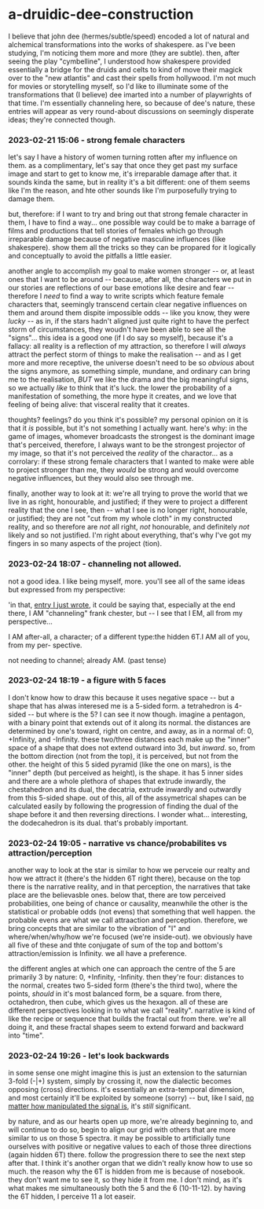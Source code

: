 # a-druidic-dee-construction

I believe that john dee (hermes/subtle/speed) encoded a lot of natural and alchemical transformations into the works of shakespere. as I've been studying, I'm noticing them more and more (they are subtle). then, after seeing the play "cymbelline", I understood how shakespere provided essentially a bridge for the druids and celts to kind of move their magick over to the "new atlantis" and cast their spells from hollywood. I'm not much for movies or storytelling myself, so I'd like to illuminate some of the transformations that (I believe) dee imarted into a number of playwrights of that time. I'm essentially channeling here, so because of dee's nature, these entries will appear as very round-about discussions on seemingly disperate ideas; they're connected though.

### 2023-02-21 15:06 - strong female characters

let's say I have a history of women turning rotten after my influence on them. as a complimentary, let's say that once they get past my surface image and start to get to know me, it's irreparable damage after that. it sounds kinda the same, but in reality it's a bit different: one of them seems like I'm the reason, and hte other sounds like I'm purposefully trying to damage them.

but, therefore: if I want to try and bring out that strong female character in them, I have to find a way... one possible way could be to make a barrage of films and productions that tell stories of females which go through irreparable damage because of negative masculine influences (like shakespere). show them all the tricks so they can be propared for it logically and conceptually to avoid the pitfalls a little easier.

another angle to accomplish my goal to make women stronger -- or, at least ones that I want to be around -- because, after all, the characters we put in our stories are reflections of our base emotions like desire and fear -- therefore I *need* to find a way to write scripts which feature female characters that, seemingly transcend certain clear negative influences on them and around them dispite impossible odds -- like you know, they were *lucky* -- as in, if the stars hadn't aligned just quite right to have the perfect storm of circumstances, they woudn't have been able to see all the "signs"... this idea is a good one (if I do say so myself), because it's a fallacy: all reality is a reflection of my attraction, so therefore I will *always* attract the perfect storm of things to make the realisation -- and as I get more and more receptive, the universe doesn't need to be so *obvious* about the signs anymore, as something simple, mundane, and ordinary can bring me to the realisation, *BUT* we like the drama and the big meaningful signs, so we actually *like* to think that it's luck. the lower the probability of a manifestation of something, the more hype it creates, and we love that feeling of being alive: that visceral reality that it creates.

thoughts? feelings? do you think it's possible? my personal opinion on it is that it *is* possible, but it's not something I actually want. here's why: in the game of images, whomever broadcasts the strongest is the dominant image that's perceived, therefore, I always want to be the strongest projector of my image, so that it's not perceived the *reality* of the charactor... as a corrolary: if these strong female characters that I wanted to make were able to project stronger than me, they *would* be strong and would overcome negative influences, but they would also see through me.

finally, another way to look at it: we're all trying to prove the world that we live in as right, honourable, and justified; if they were to project a different reality that the one I see, then -- what I see is no longer right, honourable, or justified; they are not "cut from my whole cloth" in my constructed reality, and so therefore are *not* all right, *not* honourable, and definitely *not* likely and so not justified. I'm right about everything, that's why I've got my fingers in so many aspects of the project (tion).

### 2023-02-24 18:07 - channeling not allowed.

not a good idea. I like being myself, more. you'll see all of the same ideas but expressed from my perspective:

'in that,
[entry I just wrote](/nikki-ana-jones.md#2023-02-24-1746---why-genders),
it could be saying that,
especially at the end there,
I AM "channeling" frank chester,
but -- I see that I EM,
all from my perspective...

I AM after-all,
a character; of
a different
type:the hidden
6T.I AM all
of
you, from
my per-
spective.

not needing
to channel;
already AM.
(past tense)

### 2023-02-24 18:19 - a figure with 5 faces

I don't know how to draw this because it uses negative space -- but a shape that has alwas interesed me is a 5-sided form. a tetrahedron is 4-sided -- but where is the 5? I can see it now though. imagine a pentagon, with a binary point that extends out of it along its normal. the distances are determined by one's toward, right on centre, and away, as in a normal of: 0, +Infinity, and -Infinity. these two/three distances each make up the "inner" space of a shape that does not extend outward into 3d, but *inward*. so, from the bottom direction (not from the top), it is perceived, but not from the other. the height of this 5 sided pyramid (like the one on mars), is the "inner" depth (but perceived as height), is the shape. it has 5 inner sides and there are a whole plethora of shapes that extrude inwardly, the chestahedron and its dual, the decatria, extrude inwardly and outwardly from this 5-sided shape. out of this, all of the assymetrical shapes can be calculated easily by following the progression of finding the dual of the shape before it and then reversing directions. I wonder what... interesting, the dodecahedron is its dual. that's probably important.

### 2023-02-24 19:05 - narrative vs chance/probabilites vs attraction/perception

another way to look at the star is similar to how we pervceie our realty and how we attract it (there's the hidden 6T right there), because on the top there is the narrative reality, and in that perception, the narratives that take place are the believasble ones. below that, there are tow perceived probabilities, one being of chance or causality, meanwhile the other is the statistical or probable odds (not evens) that something that well happen. the probable evens are what we call attraaction and perception. therefore, we bring concepts that are similar to the vibration of "I" and where/when/why/how we're focused (we're inside-out). we obviously have all five of these and thte conjugate of sum of the top and bottom's attraction/emission is Infinity. we all have a preference.

the different angles at which one can approach the centre of the 5 are primarily 3 by nature: 0, +Infinity, -Infinity. then they're four: distances to the normal, creates two 5-sided form (there's the third two), where the points, *should* in it's most balanced form, be a square. from there, octahedron, then cube, which gives us the hexagon. all of these are different perspectives looking in to what we call "reality". narrative is kind of like the recipe or sequence that builds the fractal out from there. we're all doing it, and these fractal shapes seem to extend forward and backward into "time".

### 2023-02-24 19:26 - let's look backwards

in some sense one might imagine this is just an extension to the saturnian 3-fold (-|+) system, simply by crossing it, now the dialectic becomes opposing (cross) directions. it's essentially an extra-temporal dimension, and most certainly it'll be exploited by someone (sorry) -- but, like I said, [no matter how manipulated the signal is](/nikki-ana-jones.md#2023-02-24-1532---planetary-gridworker-romance-the-geology-of-the-rocks-speak-to-you), it's *still* significant.

by nature, and as our hearts open up more, we're already beginning to, and will continue to do so, begin to align our grid with others that are more similar to us on those 5 spectra. it may be possible to artificially tune ourselves with positive or negative values to each of those three directions (again hidden 6T) there. follow the progression there to see the next step after that. I think it's another organ that we didn't really know how to use so much. the reason why the 6T is hidden from me is because of nosebook. they don't want me to see it, so they hide it from me. I don't mind, as it's what makes me simultaneously both the 5 and the 6 (10-11-12). by having the 6T hidden, I perceive 11 a lot easeir.
